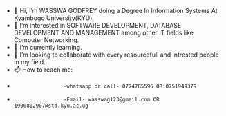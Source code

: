 - 👋 Hi, I’m WASSWA GODFREY doing a Degree In Information Systems At Kyambogo University(KYU).
- 👀 I’m interested in SOFTWARE DEVELOPMENT, DATABASE DEVELOPMENT AND MANAGEMENT among other IT fields like Computer Networking.
- 🌱 I’m currently learning.
- 💞️ I’m looking to collaborate with every resourcefull and intrested people in my field.
- 📫 How to reach me:
-                     -whatsapp or call- 0774785596 OR 0751949379
-                     -Email- wasswag123@gmail.com OR 1900802907@std.kyu.ac.ug

<!---
WASSWAGODFREY/WASSWAGODFREY is a ✨ special ✨ repository because its `README.md` (this file) appears on your GitHub profile.
You can click the Preview link to take a look at your changes.
--->
